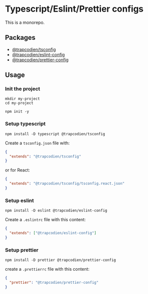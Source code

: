 # Typescript/Eslint/Prettier configs

This is a monorepo.

## Packages

- [@trapcodien/tsconfig](./packages/tsconfig/README.md)
- [@trapcodien/eslint-config](./packages/eslint-config/README.md)
- [@trapcodien/prettier-config](./packages/prettier-config/README.md)

## Usage

### Init the project

```shell
mkdir my-project
cd my-project

npm init -y
```

### Setup typescript

```shell
npm install -D typescript @trapcodien/tsconfig
```

Create a `tsconfig.json` file with:

```json
{
  "extends": "@trapcodien/tsconfig"
}
```

or for React:

```json
{
  "extends": "@trapcodien/tsconfig/tsconfig.react.json"
}
```

### Setup eslint

```shell
npm install -D eslint @trapcodien/eslint-config
```

Create a `.eslintrc` file with this content:

```json
{
  "extends": ["@trapcodien/eslint-config"]
}
```

### Setup prettier

```shell
npm install -D prettier @trapcodien/prettier-config
```

create a `.prettierrc` file with this content:

```json
{
  "prettier": "@trapcodien/prettier-config"
}
```

